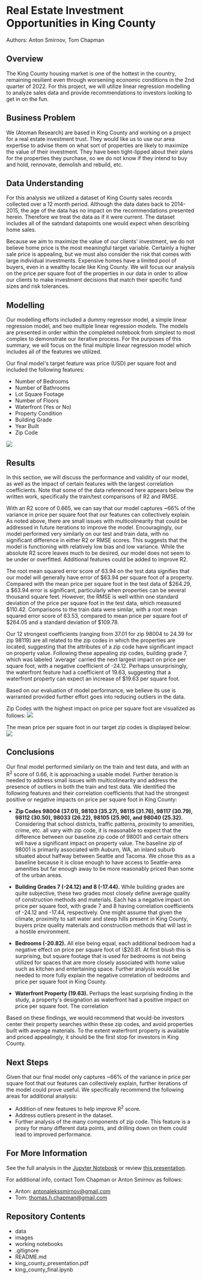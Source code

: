 # Real Estate Investment Opportunities in King County
Authors: Anton Smirnov, Tom Chapman

## Overview
The King County housing market is one of the hottest in the country, remaining resilient even through worseniing economic conditions in the 2nd quarter of 2022. For this project, we will utilize linear regression modelling to analyze sales data and provide recommendations to investors looking to get in on the fun.

## Business Problem
We (Atoman Research) are based in King County and working on a project for a real estate investment trust. They would like us to use our area expertise to advise them on what sort of properties are likely to maximize the value of their investment. They have been tight-lipped about their plans for the properties they purchase, so we do not know if they intend to buy and hold, rennovate, demolish and rebuild, etc.

## Data Understanding
For this analysis we utilized a dataset of King County sales records collected over a 12 month period. Although the data dates back to 2014-2015, the age of the data has no impact on the recommendations presented herein. Therefore we treat the data as if it were current. The dataset includes all of the satndard datapoints one would expect when describing home sales. 

Because we aim to maximize the value of our clients' investment, we do not believe home price is the most meaningful target variable. Certainly a higher sale price is appealing, but we must also consider the risk that comes with large individual investments. Expensive homes have a limited pool of buyers, even in a wealthy locale like King County. We will focus our analysis on the price per square foot of the properties in our data in order to allow our clients to make investment decisions that match their specific fund sizes and risk tolerances.

## Modelling
Our modelling efforts included a dummy regressor model, a simple linear regression model, and two multiple linear regression models. The models are presented in order within the completed notebook from simplest to most complex to demonstrate our iterative process. For the purposes of this summary, we will focus on the final multiple linear regression model which includes all of the features we utilized.

Our final model's target feature was price (USD) per square foot and included the following features:
* Number of Bedrooms
* Number of Bathrooms
* Lot Square Footage
* Number of Floors
* Waterfront (Yes or No)
* Property Condition
* Building Grade
* Year Built
* Zip Code

![](images/model.png)

## Results
In this section, we will discuss the performance and validity of our model, as well as the impact of certain features with the largest correlation coefficients. Note that some of the data referenced here appears below the written work, specifically the train/test comparisons of R2 and RMSE.

With an R2 score of 0.665, we can say that our model captures ~66% of the variance in price per square foot that our features can collectively explain. As noted above, there are small issues with multicolinearity that could be addressed in future iterations to improve the model. Encouragingly, our model performed very similarly on our test and train data, with no significant difference in either R2 or RMSE scores. This suggests that the model is functioning with relatively low bias and low variance. While the absolute R2 score leaves much to be desired, our model does not seem to be under or overfitted. Additional features could be added to improve R2.

The root mean squared error score of 63.94 on the test data signifies that our model will generally have error of $63.94 per square foot of a property. Compared with the mean price per square foot in the test data of $264.29, a $63.94 error is significant, particularly when properties can be several thousand square feet. However, the RMSE is well within one standard deviation of the price per square foot in the test data, which measured $110.42. Comparisons to the train data were similar, with a root mean squared error score of 63.53, compared to mean price per square foot of $264.05 and a standard deviation of $109.78.

Our 12 strongest coefficients (ranging from 37.01 for zip 98004 to 24.39 for zip 98119) are all related to the zip codes in which the properties are located, suggesting that the attributes of a zip code have significant impact on property value. Following these appealing zip codes, building grade 7, which was labeled 'average' carried the next largest impact on price per square foot, with a negative coefficient of -24.12. Perhaps unsurprisingly, the waterfront feature had a coefficient of 19.63, suggesting that a waterfront property can expect an increase of $19.63 per square foot.

Based on our evaluation of model performance, we believe its use is warranted provided further effort goes into reducing outliers in the data.

Zip Codes with the highest impact on price per square foot are visualized as follows:
![](images/zip_coefs.png)

The mean price per square foot in our target zip codes is displayed below:
![](images/mean_psft_zip.png)

## Conclusions

Our final model performed similarly on the train and test data, and with an R<sup>2</sup> score of 0.66, it is approaching a usable model. Further iteration is needed to address small issues with multicolinearity and address the presence of outliers in both the train and test data. We identified the following features and their correlation coefficients that had the strongest positive or negative impacts on price per square foot in King County:

* __Zip Codes 98004 (37.01), 98103 (35.27), 98115 (31.76), 98117 (30.79), 98112 (30.50),  98033 (26.22), 98105 (25.90), and 98040 (25.32).__ Considering that school districts, traffic patterns, proximity to amenities, crime, etc. all vary with zip code, it is reasonable to expect that the difference between our baseline zip code of 98001 and certain others will have a significant impact on property value. The baseline zip of 98001 is primarily associated with Auburn, WA, an inland suburb situated about halfway between Seattle and Tacoma. We chose this as a baseline because it is close enough to have access to Seattle-area amenities but far enough away to be more reasonably priced than some of the urban areas.

* __Building Grades 7 (-24.12) and 8 (-17.44).__ While building grades are quite subjective, these two grades most closely define average quality of construction methods and materials. Each has a negative impact on price per square foot, with grade 7 and 8 having correlation coefficients of -24.12 and -17.44, respectively. One might assume that given the climate, proximity to salt water and steep hills present in King County, buyers prize quality materials and construction methods that will last in a hostile environment.

* __Bedrooms (-20.82).__ All else being equal, each additional bedroom had a negative effect on price per square foot of \\$20.81. At first blush this is surprising, but square footage that is used for bedrooms is not being utilized for spaces that are more closely associated with home value such as kitchen and entertaining space. Further analysis would be needed to more fully explain the negative correlation of bedrooms and price per square foot in King County.

* __Waterfront Property (19.63).__ Perhaps the least surprising finding in the study, a property's designation as waterfront had a positive impact on price per square foot. The correlation 

Based on these findings, we would recommend that would-be investors center their property searches within these zip codes, and avoid properties built with average materials. To the extent waterfront property is available and priced appealingly, it should be the first stop for investors in King County.

## Next Steps

Given that our final model only captures ~66% of the variance in price per square foot that our features can collectively explain, further iterations of the model could prove useful. We specifically recommend the following areas for additional analysis:

- Addition of new features to help improve R<sup>2</sup> score.
- Address outliers present in the dataset.
- Further analysis of the many components of zip code. This feature is a proxy for many different data points, and drilling down on them could lead to improved performance.

## For More Information

See the full analysis in the [Jupyter Notebook](king_county_final.ipynb) or review [this presentation](king_county_presentation.pdf).

For additional info, contact Tom Chapman or Anton Smirnov as follows:

- Anton:  antonalekssmirnov@gmail.com  
- Tom:    thomas.h.chapman@gmail.com
 
## Repository Contents
- data
- images
- working notebooks
- .gitignore
- README.md
- king_county_presentation.pdf
- king_county_final.ipynb

 